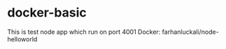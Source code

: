 # docker-basic
This is test node app which run on port 4001
Docker:  farhanluckali/node-helloworld



